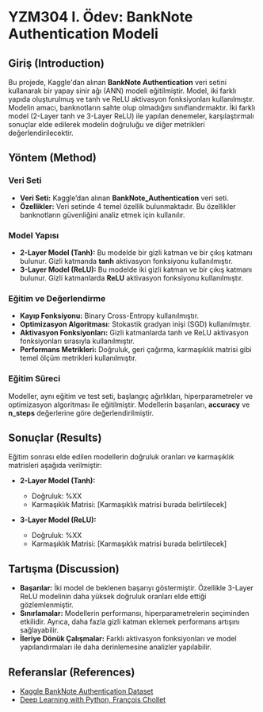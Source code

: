 # YZM304 I. Ödev: BankNote Authentication Modeli

## Giriş (Introduction)

Bu projede, Kaggle'dan alınan **BankNote Authentication** veri setini kullanarak bir yapay sinir ağı (ANN) modeli eğitilmiştir. Model, iki farklı yapıda oluşturulmuş ve tanh ve ReLU aktivasyon fonksiyonları kullanılmıştır. Modelin amacı, banknotların sahte olup olmadığını sınıflandırmaktır. İki farklı model (2-Layer tanh ve 3-Layer ReLU) ile yapılan denemeler, karşılaştırmalı sonuçlar elde edilerek modelin doğruluğu ve diğer metrikleri değerlendirilecektir.

## Yöntem (Method)

### Veri Seti
- **Veri Seti:** Kaggle’dan alınan **BankNote_Authentication** veri seti.
- **Özellikler:** Veri setinde 4 temel özellik bulunmaktadır. Bu özellikler banknotların güvenliğini analiz etmek için kullanılır.

### Model Yapısı
- **2-Layer Model (Tanh):** Bu modelde bir gizli katman ve bir çıkış katmanı bulunur. Gizli katmanda **tanh** aktivasyon fonksiyonu kullanılmıştır.
- **3-Layer Model (ReLU):** Bu modelde iki gizli katman ve bir çıkış katmanı bulunur. Gizli katmanlarda **ReLU** aktivasyon fonksiyonu kullanılmıştır.

### Eğitim ve Değerlendirme
- **Kayıp Fonksiyonu:** Binary Cross-Entropy kullanılmıştır.
- **Optimizasyon Algoritması:** Stokastik gradyan inişi (SGD) kullanılmıştır.
- **Aktivasyon Fonksiyonları:** Gizli katmanlarda tanh ve ReLU aktivasyon fonksiyonları sırasıyla kullanılmıştır.
- **Performans Metrikleri:** Doğruluk, geri çağırma, karmaşıklık matrisi gibi temel ölçüm metrikleri kullanılmıştır.

### Eğitim Süreci
Modeller, aynı eğitim ve test seti, başlangıç ağırlıkları, hiperparametreler ve optimizasyon algoritması ile eğitilmiştir. Modellerin başarıları, **accuracy** ve **n_steps** değerlerine göre değerlendirilmiştir.

## Sonuçlar (Results)

Eğitim sonrası elde edilen modellerin doğruluk oranları ve karmaşıklık matrisleri aşağıda verilmiştir:

- **2-Layer Model (Tanh):**
  - Doğruluk: %XX
  - Karmaşıklık Matrisi: [Karmaşıklık matrisi burada belirtilecek]

- **3-Layer Model (ReLU):**
  - Doğruluk: %XX
  - Karmaşıklık Matrisi: [Karmaşıklık matrisi burada belirtilecek]

## Tartışma (Discussion)

- **Başarılar:** İki model de beklenen başarıyı göstermiştir. Özellikle 3-Layer ReLU modelinin daha yüksek doğruluk oranları elde ettiği gözlemlenmiştir.
- **Sınırlamalar:** Modellerin performansı, hiperparametrelerin seçiminden etkilidir. Ayrıca, daha fazla gizli katman eklemek performans artışını sağlayabilir.
- **İleriye Dönük Çalışmalar:** Farklı aktivasyon fonksiyonları ve model yapılandırmaları ile daha derinlemesine analizler yapılabilir.

## Referanslar (References)

- [Kaggle BankNote Authentication Dataset](https://www.kaggle.com/uciml/banknote-authentication)
- [Deep Learning with Python, François Chollet](https://www.manning.com/books/deep-learning-with-python)
